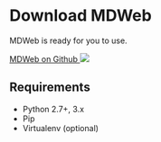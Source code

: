 # Download MDWeb

MDWeb is ready for you to use.

<a href="https://github.com/crempp/mdweb" target="_blank">MDWeb on Github <img src='/static/images/github.png'></img></a>

## Requirements
* Python 2.7+, 3.x
* Pip
* Virtualenv (optional)
